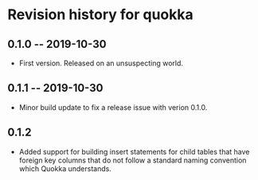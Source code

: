 # Revision history for quokka

## 0.1.0 -- 2019-10-30 

* First version. Released on an unsuspecting world.

## 0.1.1 -- 2019-10-30

* Minor build update to fix a release issue with verion 0.1.0.

## 0.1.2

* Added support for building insert statements for child tables that have foreign key columns that do not follow a standard naming convention which Quokka understands. 
